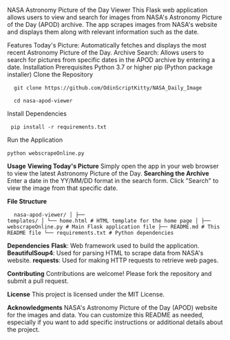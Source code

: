 NASA Astronomy Picture of the Day Viewer
This Flask web application allows users to view and search for images from NASA's Astronomy Picture of the Day (APOD) archive. The app scrapes images from NASA's website and displays them along with relevant information such as the date.

Features
Today's Picture: Automatically fetches and displays the most recent Astronomy Picture of the Day.
Archive Search: Allows users to search for pictures from specific dates in the APOD archive by entering a date.
Installation
Prerequisites
Python 3.7 or higher
pip (Python package installer)
Clone the Repository
<pre> <code> git clone https://github.com/OdinScriptKitty/NASA_Daily_Image </code> </pre>



<pre> <code> cd nasa-apod-viewer </code> </pre>
Install Dependencies

<pre> <code>pip install -r requirements.txt </code> </pre>




Run the Application
<pre><code>python webscrapeOnline.py</code> </pre>


**Usage**
**Viewing Today's Picture**
	Simply open the app in your web browser to view the latest Astronomy Picture of the Day.
**Searching the Archive**
	Enter a date in the YY/MM/DD format in the search form.
	Click "Search" to view the image from that specific date.

 
**File Structure**
	<pre> <code>
 	nasa-apod-viewer/
	│
	├── templates/
	│   └── home.html          # HTML template for the home page
	│
	├── webscrapeOnline.py                 # Main Flask application file
	├── README.md              # This README file
	└── requirements.txt       # Python dependencies
</code> </pre>
	
 
**Dependencies**
	**Flask**: Web framework used to build the application.
	**BeautifulSoup4**: Used for parsing HTML to scrape data from NASA's website.
	**requests**: Used for making HTTP requests to retrieve web pages.
 
**Contributing**
	Contributions are welcome! Please fork the repository and submit a pull request.

**License**
	This project is licensed under the MIT License.

**Acknowledgments**
	NASA's Astronomy Picture of the Day (APOD) website for the images and data.
	You can customize this README as needed, especially if you want to add specific instructions or 
	additional details about the project.
